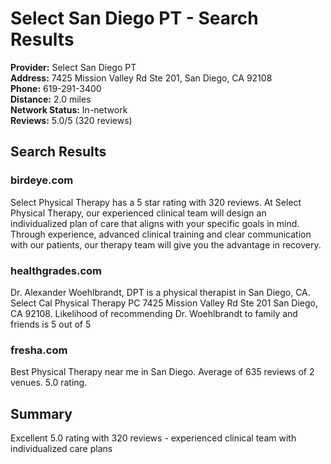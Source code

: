 # Select San Diego PT - Search Results

**Provider:** Select San Diego PT  
**Address:** 7425 Mission Valley Rd Ste 201, San Diego, CA 92108  
**Phone:** 619-291-3400  
**Distance:** 2.0 miles  
**Network Status:** In-network  
**Reviews:** 5.0/5 (320 reviews)  

## Search Results

### birdeye.com
Select Physical Therapy has a 5 star rating with 320 reviews. At Select Physical Therapy, our experienced clinical team will design an individualized plan of care that aligns with your specific goals in mind. Through experience, advanced clinical training and clear communication with our patients, our therapy team will give you the advantage in recovery.

### healthgrades.com
Dr. Alexander Woehlbrandt, DPT is a physical therapist in San Diego, CA. Select Cal Physical Therapy PC 7425 Mission Valley Rd Ste 201 San Diego, CA 92108. Likelihood of recommending Dr. Woehlbrandt to family and friends is 5 out of 5

### fresha.com
Best Physical Therapy near me in San Diego. Average of 635 reviews of 2 venues. 5.0 rating.

## Summary
Excellent 5.0 rating with 320 reviews - experienced clinical team with individualized care plans
